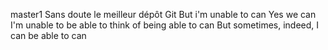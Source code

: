  master1
Sans doute le meilleur dépôt Git 
But i'm unable to can
Yes we can
I'm unable to be able to think of being able to can
But sometimes, indeed, I can be able to can
